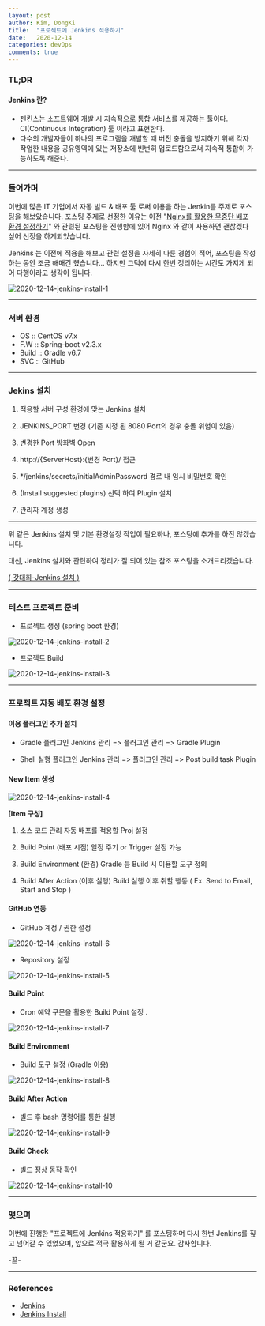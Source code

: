 ```yaml
---
layout: post
author: Kim, DongKi
title:  "프로젝트에 Jenkins 적용하기"
date:   2020-12-14
categories: devOps
comments: true
---
```


### TL;DR

#### Jenkins 란?
* 젠킨스는 소프트웨어 개발 시 지속적으로 통합 서비스를 제공하는 툴이다. CI(Continuous Integration) 툴 이라고 표현한다.
* 다수의 개발자들이 하나의 프로그램을 개발할 때 버전 충돌을 방지하기 위해 각자 작업한 내용을 공유영역에 있는 저장소에 빈번히 업로드함으로써 지속적 통합이 가능하도록 해준다.

----
### 들어가며

이번에 많은 IT 기업에서 자동 빌드 & 배포 툴 로써 이용을 하는 Jenkin를 주제로 포스팅을 해보았습니다.
 포스팅 주제로 선정한 이유는 이전 "[Nginx를 활용한 무중단 배포 환경 설정하기](https://kdkrkwhr.github.io/devops/2020/12/10/nginx-nonstop.html)" 와 관련된 포스팅을 진행함에 있어 Nginx 와 같이 사용하면 괜찮겠다 싶어 선정을 하게되었습니다. 

Jenkins 는 이전에 적용을 해보고 관련 설정을 자세히 다룬 경험이 적어, 포스팅을 작성하는 동안 조금 해매긴 헀습니다... 
하지만 그덕에 다시 한번 정리하는 시간도 가지게 되어 다행이라고 생각이 됩니다.

![2020-12-14-jenkins-install-1](/assets/2020-12-14-jenkins-install-1.jpg)

----
### 서버 환경

* OS :: CentOS v7.x
* F.W :: Spring-boot v2.3.x
* Build :: Gradle v6.7
* SVC :: GitHub

----
### Jekins 설치

1. 적용할 서버 구성 환경에 맞는 Jenkins 설치

2. JENKINS_PORT 변경 (기존 지정 된 8080 Port의 경우 충돌 위험이 있음)

3. 변경한 Port 방화벽 Open

4. http://{ServerHost}:{변경 Port}/ 접근

5. */jenkins/secrets/initialAdminPassword 경로 내 임시 비밀번호 확인

6. (Install suggested plugins) 선택 하여 Plugin 설치

7. 관리자 계정 생성  

----


위 같은 Jenkins 설치 및 기본 환경설정 작업이 필요하나, 포스팅에 추가를 하진 않겠습니다.

대신, Jenkins 설치와 관련하여 정리가 잘 되어 있는 참조 포스팅을 소개드리겠습니다.


[( 갓대희-Jenkins 설치 )](https://goddaehee.tistory.com/82)

----
### 테스트 프로젝트 준비

* 프로젝트 생성 (spring boot 환경)

![2020-12-14-jenkins-install-2](/assets/2020-12-14-jenkins-install-2.jpg)

* 프로젝트 Build

![2020-12-14-jenkins-install-3](/assets/2020-12-14-jenkins-install-3.jpg)

----
### 프로젝트 자동 배포 환경 설정

#### 이용 플러그인 추가 설치 

* Gradle 플러그인
	Jenkins 관리 => 플러그인 관리 => Gradle Plugin

* Shell 실행 플러그인
	Jenkins 관리 => 플러그인 관리 => Post build task Plugin


#### New Item 생성

![2020-12-14-jenkins-install-4](/assets/2020-12-14-jenkins-install-4.jpg)

**[Item 구성]**
 
1. 소스 코드 관리
 자동 배포를 적용할 Proj  설정
 
2. Build  Point (배포 시점)
 일정 주기 or Trigger 설정 가능

3. Build  Environment (환경)
 Gradle  등 Build 시 이용할 도구 정의

4. Build  After Action (이후 실행)
 Build 실행 이후 취할 행동
 ( Ex. Send to Email, Start and Stop )

#### GitHub 연동

* GitHub 계정 / 권한 설정

![2020-12-14-jenkins-install-6](/assets/2020-12-14-jenkins-install-6.jpg)

* Repository 설정

![2020-12-14-jenkins-install-5](/assets/2020-12-14-jenkins-install-5.jpg)

#### Build Point

* Cron 예약 구문을 활용한 Build Point 설정 .

![2020-12-14-jenkins-install-7](/assets/2020-12-14-jenkins-install-7.jpg)

#### Build Environment

* Build 도구 설정 (Gradle 이용)

![2020-12-14-jenkins-install-8](/assets/2020-12-14-jenkins-install-8.jpg)

#### Build After Action

* 빌드 후 bash 명령어를 통한 실행

![2020-12-14-jenkins-install-9](/assets/2020-12-14-jenkins-install-9.jpg)

#### Build Check

* 빌드 정상 동작 확인

![2020-12-14-jenkins-install-10](/assets/2020-12-14-jenkins-install-10.jpg)

----
### 맺으며

이번에 진행한 "프로젝트에 Jenkins 적용하기" 를 포스팅하며 다시 한번 Jenkins를 짚고 넘어갈 수 있었으며, 앞으로 적극 활용하게 될 거 같군요. 감사합니다.

-끝-

----
### References

* [Jenkins](https://krksap.tistory.com/1377)
* [Jenkins Install](https://kutar37.tistory.com/entry/%EC%9C%88%EB%8F%84%EC%9A%B0-Jenkins-%EC%84%A4%EC%B9%98-%EA%B8%B0%EB%B3%B8%EC%84%A4%EC%A0%95)